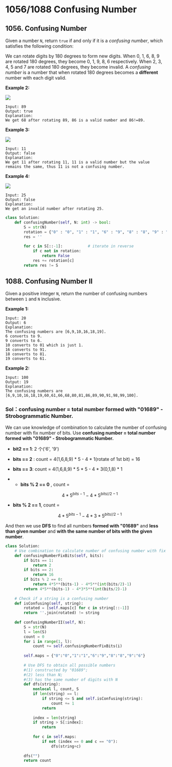 # 1056/1088 Confusing Number

## 1056. Confusing Number

Given a number `N`, return `true` if and only if it is a _confusing number_, which satisfies the following condition:

We can rotate digits by 180 degrees to form new digits. When 0, 1, 6, 8, 9 are rotated 180 degrees, they become 0, 1, 9, 8, 6 respectively. When 2, 3, 4, 5 and 7 are rotated 180 degrees, they become invalid. A _confusing number_ is a number that when rotated 180 degrees becomes a **different** number with each digit valid.

**Example 2:**

![](https://assets.leetcode.com/uploads/2019/03/23/1268_2.png)

```text
Input: 89
Output: true
Explanation: 
We get 68 after rotating 89, 86 is a valid number and 86!=89.
```

**Example 3:**

![](https://assets.leetcode.com/uploads/2019/03/26/1268_3.png)

```text
Input: 11
Output: false
Explanation: 
We get 11 after rotating 11, 11 is a valid number but the value remains the same, thus 11 is not a confusing number.
```

**Example 4:**

![](https://assets.leetcode.com/uploads/2019/03/23/1268_4.png)

```text
Input: 25
Output: false
Explanation: 
We get an invalid number after rotating 25.
```

```python
class Solution:
    def confusingNumber(self, N: int) -> bool:
        S = str(N)
        rotation = {"0" : "0", "1" : "1", "6" : "9", "8" : "8", "9" : "6"}
        res = ''
        
        for c in S[::-1]:           # iterate in reverse
            if c not in rotation:
                return False
            res += rotation[c]                
        return res != S
```

## 1088. Confusing Number II

Given a positive integer `N`, return the number of confusing numbers between `1` and `N` inclusive.

**Example 1:**

```text
Input: 20
Output: 6
Explanation: 
The confusing numbers are [6,9,10,16,18,19].
6 converts to 9.
9 converts to 6.
10 converts to 01 which is just 1.
16 converts to 91.
18 converts to 81.
19 converts to 61.
```

**Example 2:**

```text
Input: 100
Output: 19
Explanation: 
The confusing numbers are [6,9,10,16,18,19,60,61,66,68,80,81,86,89,90,91,98,99,100].
```

### Sol：confusing number = total number formed with "01689" - Strobogrammatic Number.

We can use knowledge of combination to calculate the number of confusing number with fix number of bits.  Use **confusing number = total number formed with "01689" - Strobogrammatic Number.**

* **bit2 == 1**: 2 个\('6', '9'\)
* **bits == 2** : count =  4\(1,6,8,9\) \* 5 - 4 \* 1\(rotate of 1st bit\) = 16
* **bits == 3**: count = 4\(1,6,8,9\) \* 5 \* 5 -  4  \* 3\(0,1,8\) \* 1 
* * **bits % 2 == 0** , count = 

  $$
  4 * 5 ^ {bits - 1} - 4 * 5^{bits // 2 - 1}
  $$

* **bits % 2 == 1**, count = 

  $$
  4 * 5 ^ {bits - 1} - 4 * 3 * 5^{bits // 2 - 1}
  $$

And then we use **DFS** to find all numbers **formed with "01689"** and **less than given number** and **with the same number of bits with the given number**.

```python
class Solution:
    # Use combination to calculate number of confusing number with fix number of digits
    def confusingNumberFixBits(self, bits):
        if bits == 1:
            return 2
        if bits == 2:
            return 16
        if bits % 2 == 0:
            return 4*5**(bits-1) - 4*5**(int(bits/2)-1)       
        return 4*5**(bits-1) - 4*3*5**(int(bits/2)-1)
    
    # Check if a string is a confusing number
    def isConfusing(self, string):
        rotated = [self.maps[c] for c in string[::-1]]
        return ''.join(rotated) != string
    
    def confusingNumberII(self, N):
        S = str(N)
        l = len(S)
        count = 0
        for i in range(1, l):
            count += self.confusingNumberFixBits(i)
            
        self.maps = {"0":"0","1":"1","6":"9","8":"8","9":"6"}
    
        # Use DFS to obtain all possible numbers 
        #(1) constructed by "01689"; 
        #(2) less than N; 
        #(3) has the same number of digits with N
        def dfs(string):
            nonlocal l, count, S
            if len(string) == l:
                if string <= S and self.isConfusing(string):
                    count += 1
                return
            
            index = len(string)
            if string > S[:index]:
                return
            
            for c in self.maps:
                if not (index == 0 and c == "0"):
                    dfs(string+c)
        
        dfs("")
        return count
```

